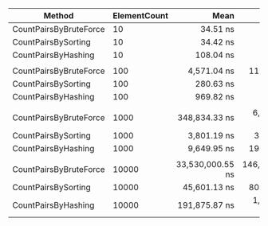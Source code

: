 |                 Method | ElementCount |             Mean |          Error |         StdDev |           Median | Ratio | RatioSD | Allocated |
|----------------------- |------------- |-----------------:|---------------:|---------------:|-----------------:|------:|--------:|----------:|
| CountPairsByBruteForce |           10 |         34.51 ns |       0.267 ns |       0.209 ns |         34.46 ns |  1.00 |    0.00 |         - |
|    CountPairsBySorting |           10 |         34.42 ns |       0.116 ns |       0.103 ns |         34.39 ns |  1.00 |    0.01 |         - |
|    CountPairsByHashing |           10 |        108.04 ns |       1.018 ns |       0.850 ns |        108.16 ns |  3.13 |    0.03 |     336 B |
|                        |              |                  |                |                |                  |       |         |           |
| CountPairsByBruteForce |          100 |      4,571.04 ns |     114.538 ns |     337.719 ns |      4,692.30 ns |  1.00 |    0.00 |         - |
|    CountPairsBySorting |          100 |        280.63 ns |       1.731 ns |       1.534 ns |        280.40 ns |  0.06 |    0.00 |         - |
|    CountPairsByHashing |          100 |        969.82 ns |       4.888 ns |       4.082 ns |        969.08 ns |  0.22 |    0.01 |   2,792 B |
|                        |              |                  |                |                |                  |       |         |           |
| CountPairsByBruteForce |         1000 |    348,834.33 ns |   6,956.287 ns |  14,209.852 ns |    342,107.42 ns |  1.00 |    0.00 |         - |
|    CountPairsBySorting |         1000 |      3,801.19 ns |      39.288 ns |      36.750 ns |      3,803.49 ns |  0.01 |    0.00 |         - |
|    CountPairsByHashing |         1000 |      9,649.95 ns |     191.715 ns |     528.039 ns |      9,399.78 ns |  0.03 |    0.00 |  27,712 B |
|                        |              |                  |                |                |                  |       |         |           |
| CountPairsByBruteForce |        10000 | 33,530,000.55 ns | 146,040.218 ns | 121,950.196 ns | 33,514,842.86 ns | 1.000 |    0.00 |      34 B |
|    CountPairsBySorting |        10000 |     45,601.13 ns |     803.596 ns |     751.685 ns |     45,526.81 ns | 0.001 |    0.00 |         - |
|    CountPairsByHashing |        10000 |    191,875.87 ns |   1,095.898 ns |     915.124 ns |    191,560.35 ns | 0.006 |    0.00 | 258,275 B |